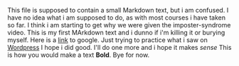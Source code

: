 This file is supposed to contain a small Markdown text, but i am confused.
I have no idea what i am supposed to do, as with most courses i have taken so far. I think i am starting to get why we were given the imposter-syndrome video.
This is my first MArkdown text and i dunno if i'm killing it or burying myself.
Here is a [link](www.google.com) to google.
Just trying to practice what i saw on [Wordpress](https://wordpress.com/support/markdown-quick-reference/)
I hope i did good. I'll do one more and i hope it makes *sense*
This is how you would make a text **Bold**.
Bye for now.
